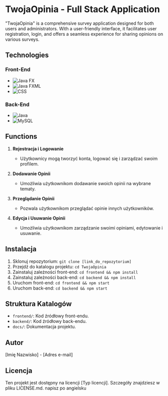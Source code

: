 # TwojaOpinia - Full Stack Application

"TwojaOpinia" is a comprehensive survey application designed for both users and administrators. With a user-friendly interface, it facilitates user registration, login, and offers a seamless experience for sharing opinions on various surveys.

## Technologies

### Front-End
- ![Java FX](https://upload.wikimedia.org/wikipedia/en/c/cc/JavaFX_Logo.png)
- ![Java FXML](https://example.com/java_fxml_logo.png)
- ![CSS](https://example.com/css_logo.png)

### Back-End
- ![Java](https://example.com/java_logo.png)
- ![MySQL](https://example.com/mysql_logo.png)

## Functions

1. **Rejestracja i Logowanie**
   - Użytkownicy mogą tworzyć konta, logować się i zarządzać swoim profilem.

2. **Dodawanie Opinii**
   - Umożliwia użytkownikom dodawanie swoich opinii na wybrane tematy.

3. **Przeglądanie Opinii**
   - Pozwala użytkownikom przeglądać opinie innych użytkowników.

4. **Edycja i Usuwanie Opinii**
   - Umożliwia użytkownikom zarządzanie swoimi opiniami, edytowanie i usuwanie.

## Instalacja

1. Sklonuj repozytorium: `git clone [link_do_repozytorium]`
2. Przejdź do katalogu projektu: `cd TwojaOpinia`
3. Zainstaluj zależności front-end: `cd frontend && npm install`
4. Zainstaluj zależności back-end: `cd backend && npm install`
5. Uruchom front-end: `cd frontend && npm start`
6. Uruchom back-end: `cd backend && npm start`

## Struktura Katalogów

- `frontend/`: Kod źródłowy front-endu.
- `backend/`: Kod źródłowy back-endu.
- `docs/`: Dokumentacja projektu.

## Autor

[Imię Nazwisko] - [Adres e-mail]

## Licencja

Ten projekt jest dostępny na licencji [Typ licencji]. Szczegóły znajdziesz w pliku LICENSE.md. napisz po angielsku
